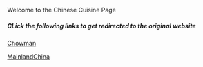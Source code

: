 <html>
<head>
<title> Chinese Cuisine </title>
</head>
<style>

body {
  background-color: light-blue;
}

h5 {
  color: black;
  text-align: center;
}

 
p {
  font-family: verdana;
  color: black;
  font-size: 20px;
}

</style>
<body>

<p> Welcome to the Chinese Cuisine Page </p> 

<h5> CLick the following links to get redirected to the original website </h5> 

<a href="..................">Chowman</a>

<a href="......................">MainlandChina</a>

</body>

</html>
